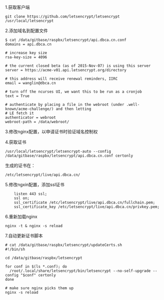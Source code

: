 1.获取客户端

	git clone https://github.com/letsencrypt/letsencrypt /usr/local/letsencrypt

2.添加域名到配置文件

	$ cat /data/gitbase/raspbx/letsencrypt/api.dbca.cn.conf
	domains = api.dbca.cn
	
	# increase key size
	rsa-key-size = 4096
	
	# the current closed beta (as of 2015-Nov-07) is using this server
	server = https://acme-v01.api.letsencrypt.org/directory
	
	# this address will receive renewal reminders, IIRC
	email = wanglin@dbca.cn
	
	# turn off the ncurses UI, we want this to be run as a cronjob
	text = True
	
	# authenticate by placing a file in the webroot (under .well-known/acme-challenge/) and then letting
	# LE fetch it
	authenticator = webroot
	webroot-path = /data/webroot/

3.修改nginx配置，以申请证书时验证域名控制权

4.获取证书

	/usr/local/letsencrypt/letsencrypt-auto --config /data/gitbase/raspbx/letsencrypt/api.dbca.cn.conf certonly

生成的证书在：

	/etc/letsencrypt/live/api.dbca.cn/

5.修改ngxin配置，添加ssl证书

        listen 443 ssl;
        ssl on;
        ssl_certificate /etc/letsencrypt/live/api.dbca.cn/fullchain.pem;
        ssl_certificate_key /etc/letsencrypt/live/api.dbca.cn/privkey.pem;

6.重新加载nginx

	nginx -t & nginx -s reload

7.自动更新证书脚本

	# cat /data/gitbase/raspbx/letsencrypt/updateCerts.sh
	#!/bin/sh
	
	cd /data/gitbase/raspbx/letsencrypt
	
	for conf in $(ls *.conf); do
	  /root/.local/share/letsencrypt/bin/letsencrypt --no-self-upgrade --config "$conf" certonly
	done
	
	# make sure nginx picks them up
	nginx -s reload
	

